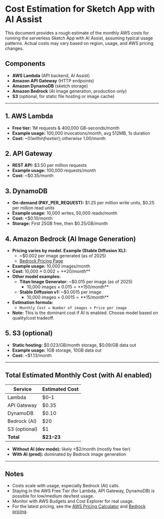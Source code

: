 # Cost Estimation for Sketch App with AI Assist

This document provides a rough estimate of the monthly AWS costs for running the serverless Sketch App with AI Assist, assuming typical usage patterns. Actual costs may vary based on region, usage, and AWS pricing changes.

## Components
- **AWS Lambda** (API backend, AI Assist)
- **Amazon API Gateway** (HTTP endpoints)
- **Amazon DynamoDB** (sketch storage)
- **Amazon Bedrock** (AI image generation, production only)
- **S3** (optional, for static file hosting or image cache)

---

## 1. AWS Lambda
- **Free tier:** 1M requests & 400,000 GB-seconds/month
- **Example usage:** 100,000 invocations/month, avg 512MB, 1s duration
- **Cost:** ~$0 (within free tier); otherwise ~$1.00/month

## 2. API Gateway
- **REST API:** $3.50 per million requests
- **Example usage:** 100,000 requests/month
- **Cost:** ~$0.35/month

## 3. DynamoDB
- **On-demand (PAY_PER_REQUEST):** $1.25 per million write units, $0.25 per million read units
- **Example usage:** 10,000 writes, 50,000 reads/month
- **Cost:** <$0.10/month
- **Storage:** First 25GB free, then $0.25/GB/month

## 4. Amazon Bedrock (AI Image Generation)
- **Pricing varies by model. Example (Stable Diffusion XL):**
  - ~$0.002 per image generated (as of 2025)
  - [Bedrock Pricing Page](https://aws.amazon.com/bedrock/pricing/)
- **Example usage:** 10,000 images/month
- **Cost:** 10,000 × $0.002 = **$20/month**
- **Other model examples:**
  - **Titan Image Generator:** ~$0.015 per image (as of 2025)
    - 10,000 images × $0.015 = **$150/month**
  - **Stable Diffusion v1:** ~$0.0015 per image
    - 10,000 images × $0.0015 = **$15/month**
- **Estimation formula:**
  - `Monthly Cost = Number of images × Price per image`
- **Note:** This is the dominant cost if AI is enabled. Choose model based on quality/cost tradeoff.

## 5. S3 (optional)
- **Static hosting:** $0.023/GB/month storage, $0.09/GB data out
- **Example usage:** 1GB storage, 10GB data out
- **Cost:** ~$1.13/month

---

## Total Estimated Monthly Cost (with AI enabled)
| Service         | Estimated Cost |
|-----------------|---------------|
| Lambda          | $0–1          |
| API Gateway     | $0.35         |
| DynamoDB        | $0.10         |
| Bedrock (AI)    | $20           |
| S3 (optional)   | $1            |
| **Total**       | **$21–23**    |

- **Without AI (dev mode):** likely <$2/month (mostly free tier)
- **With AI (prod):** dominated by Bedrock image generation

---

## Notes
- Costs scale with usage, especially Bedrock (AI) calls.
- Staying in the AWS Free Tier (for Lambda, API Gateway, DynamoDB) is possible for low/medium dev/test usage.
- Monitor with AWS Budgets and Cost Explorer for real usage.
- For the latest pricing, see the [AWS Pricing Calculator](https://calculator.aws.amazon.com/) and [Bedrock pricing](https://aws.amazon.com/bedrock/pricing/).
